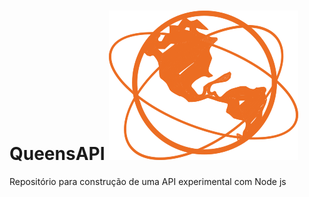 # QueensAPI  ![img](https://github.com/lowliet64/QueensAPI/blob/main/queens_API.png)
Repositório para construção de uma API experimental com Node js


